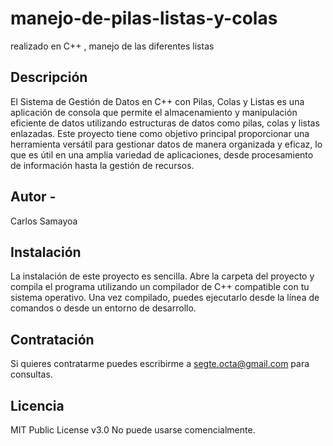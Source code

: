 # manejo-de-pilas-listas-y-colas
realizado en C++ , manejo de las diferentes listas

## Descripción
El Sistema de Gestión de Datos en C++ con Pilas, Colas y Listas es una aplicación de consola que permite el almacenamiento y manipulación eficiente de datos utilizando estructuras de datos como pilas, colas y listas enlazadas. Este proyecto tiene como objetivo principal proporcionar una herramienta versátil para gestionar datos de manera organizada y eficaz, lo que es útil en una amplia variedad de aplicaciones, desde procesamiento de información hasta la gestión de recursos.
## Autor -
Carlos Samayoa

## Instalación
La instalación de este proyecto es sencilla. Abre la carpeta del proyecto y compila el programa utilizando un compilador de C++ compatible con tu sistema operativo. Una vez compilado, puedes ejecutarlo desde la línea de comandos o desde un entorno de desarrollo.
## Contratación
Si quieres contratarme puedes escribirme a segte.octa@gmail.com para consultas.
## Licencia
MIT Public License v3.0
No puede usarse comencialmente.
